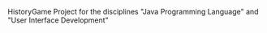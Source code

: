 HistoryGame
Project for the disciplines "Java Programming Language" and "User Interface Development"
